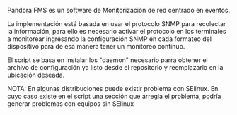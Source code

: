 Pandora FMS es un software de Monitorización de red centrado en eventos.

La implementación está basada en usar el protocolo SNMP para recolectar la información, para ello es necesario activar el protocolo en los terminales a monitorear ingresando la configuración SNMP en cada formateo del dispositivo para de esa manera tener un monitoreo continuo.

El script se basa en instalar los "daemon" necesario parra obtener el archivo de configuración ya listo desde el repositorio y reemplazarlo en la ubicación deseada.

NOTA: En algunas distribuciones puede existir problema con SElinux. En cuyo caso existe en el script una sección que arregla el problema, podría generar problemas con equipos sin SElinux
